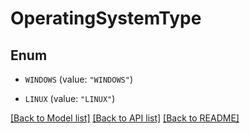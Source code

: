 # OperatingSystemType

## Enum


* `WINDOWS` (value: `"WINDOWS"`)

* `LINUX` (value: `"LINUX"`)


[[Back to Model list]](../README.md#documentation-for-models) [[Back to API list]](../README.md#documentation-for-api-endpoints) [[Back to README]](../README.md)


